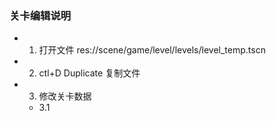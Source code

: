 ### 关卡编辑说明

- 1. 打开文件 res://scene/game/level/levels/level_temp.tscn
- 2. ctl+D Duplicate 复制文件
- 3. 修改关卡数据
    - 3.1 
